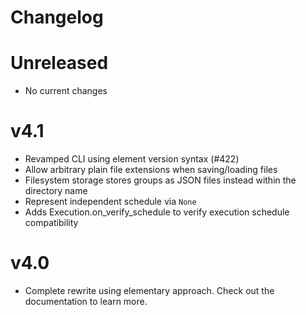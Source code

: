 # Changelog

<!-- Please add changes under the Unreleased section that reads 'No current changes' otherwise -->

# Unreleased

- No current changes

# v4.1

- Revamped CLI using element version syntax  (#422)
- Allow arbitrary plain file extensions when saving/loading files
- Filesystem storage stores groups as JSON files instead within the directory name
- Represent independent schedule via `None`
- Adds Execution.on_verify_schedule to verify execution schedule compatibility

# v4.0

- Complete rewrite using elementary approach. Check out the documentation to learn more.
